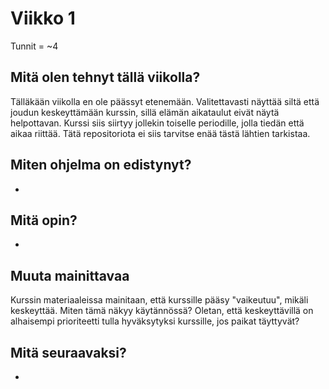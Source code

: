 # Viikko 1

Tunnit = ~4

## Mitä olen tehnyt tällä viikolla?

Tälläkään viikolla en ole päässyt etenemään. Valitettavasti näyttää siltä että joudun keskeyttämään kurssin, sillä elämän aikataulut eivät näytä helpottavan. Kurssi siis siirtyy jollekin toiselle periodille, jolla tiedän että aikaa riittää. Tätä repositoriota ei siis tarvitse enää tästä lähtien tarkistaa.  

## Miten ohjelma on edistynyt?

-

## Mitä opin?

-

## Muuta mainittavaa

Kurssin materiaaleissa mainitaan, että kurssille pääsy "vaikeutuu", mikäli keskeyttää. Miten tämä näkyy käytännössä? Oletan, että keskeyttävillä on alhaisempi prioriteetti tulla hyväksytyksi kurssille, jos paikat täyttyvät? 

## Mitä seuraavaksi?

-
